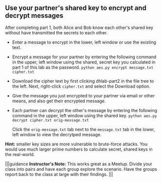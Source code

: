 ## Use your partner's shared key to encrypt and decrypt messages

After completing part 1, both Alice and Bob know each other's shared key without have transmitted the secrets to each other.
  
 - Enter a message to encrypt in the lower, left window or use the existing text.

 - Encrypt a message for your partner by entering the following command in the upper, left window using the shared, secret key you calculated in part 1 of this lab as the password.
 ```python aes.py encrypt message.txt cipher.txt```
 
 - Download the cipher text by first clicking dhlab-part2 in the file tree to the left. Next, right-click ```cipher.txt``` and select the Download option.
 
 - Give the message you just encrypted to your partner via email or other means, and also get their encrypted message.

- Each partner can decrypt the other's message by entering the following command in the upper, left window using the shared key.
 ```python aes.py decrypt cipher.txt orig-message.txt```
 
    Click the ```orig-message.txt``` tab next to the ```message.txt``` tab in the lower, left window to view the decrytped message.
 
 **Hint:** smaller key sizes are more vulnerable to brute-force attacks. You would use much larger prime numbers to calculate secret, shared keys in the real-world.


|||guidance
**Instructor's Note:**  This works great as a Meetup.  Divide your class into pairs and have each group explore the scenario. Have the groups report back to the class at large with their findings.
|||
